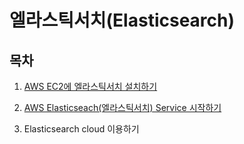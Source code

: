 # 엘라스틱서치(Elasticsearch)

## 목차
1. [AWS EC2에 엘라스틱서치 설치하기](./AWS-elasticsearch-설치.md)

2. [AWS Elasticseach(엘라스틱서치) Service 시작하기](./AWS-elasticsearch-service-start.md)

3. Elasticsearch cloud 이용하기